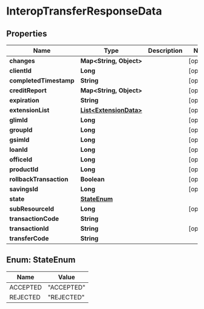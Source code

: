 

# InteropTransferResponseData


## Properties

| Name | Type | Description | Notes |
|------------ | ------------- | ------------- | -------------|
|**changes** | **Map&lt;String, Object&gt;** |  |  [optional] |
|**clientId** | **Long** |  |  [optional] |
|**completedTimestamp** | **String** |  |  [optional] |
|**creditReport** | **Map&lt;String, Object&gt;** |  |  [optional] |
|**expiration** | **String** |  |  [optional] |
|**extensionList** | [**List&lt;ExtensionData&gt;**](ExtensionData.md) |  |  [optional] |
|**glimId** | **Long** |  |  [optional] |
|**groupId** | **Long** |  |  [optional] |
|**gsimId** | **Long** |  |  [optional] |
|**loanId** | **Long** |  |  [optional] |
|**officeId** | **Long** |  |  [optional] |
|**productId** | **Long** |  |  [optional] |
|**rollbackTransaction** | **Boolean** |  |  [optional] |
|**savingsId** | **Long** |  |  [optional] |
|**state** | [**StateEnum**](#StateEnum) |  |  |
|**subResourceId** | **Long** |  |  [optional] |
|**transactionCode** | **String** |  |  |
|**transactionId** | **String** |  |  [optional] |
|**transferCode** | **String** |  |  |



## Enum: StateEnum

| Name | Value |
|---- | -----|
| ACCEPTED | &quot;ACCEPTED&quot; |
| REJECTED | &quot;REJECTED&quot; |



